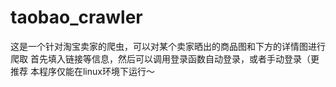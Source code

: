 # taobao_crawler
这是一个针对淘宝卖家的爬虫，可以对某个卖家晒出的商品图和下方的详情图进行爬取
首先填入链接等信息，然后可以调用登录函数自动登录，或者手动登录（更推荐
本程序仅能在linux环境下运行～

